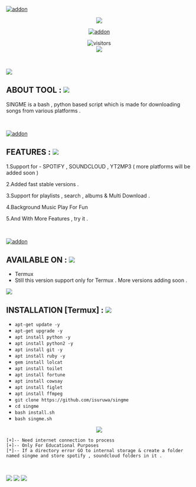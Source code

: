 <a href="https://github.com/isuruwa"><img title="addon" src="https://img.shields.io/badge/isuruwa-SINGME-brightgreen?style=for-the-badge&logo=appveyor"></a>
<br>
<p align="center">
<img src="https://img.icons8.com/nolan/256/earbud-headphones.png"/>
<p align="center">
<a href="https://github.com/singme"><img title="addon" src="https://img.shields.io/badge/isuruwa-SINGME-blueviolet?style=for-the-badge&logo=appveyor"></a>
<br>
<p align="center">
<img align="center" alt="visitors" src="https://visitor-badge.glitch.me/badge?page_id=isuruwasingme" />
<br>
<a href="https://hits.seeyoufarm.com"><img src="https://hits.seeyoufarm.com/api/count/incr/badge.svg?url=https%3A%2F%2Fgithub.com%2Fisuruwa&count_bg=%2379C83D&title_bg=%23555555&icon=&icon_color=%23E7E7E7&title=hits&edge_flat=false"/></a>
</p>
<br>

<p>
  
<img src="https://img.shields.io/badge/isuruwa-ABOUT%20TOOL-blueviolet?style=for-the-badge&logo=appveyor">
  
 ## ABOUT TOOL : <img src="https://img.icons8.com/nolan/64/musical.png"/>
  
SINGME is a bash , python based script which is made for downloading songs from various platforms .


</p>

<br>


<a href="https://github.com/isuruwa"><img title="addon" src="https://img.shields.io/badge/isuruwa-Features-ff69b4?style=for-the-badge&logo=appveyor"></a>
  
  
## FEATURES : <img src="https://img.icons8.com/nolan/64/musical.png"/>
  
1.Support for - SPOTIFY , SOUNDCLOUD , YT2MP3 ( more platforms will be added soon )
  
2.Added fast stable versions . 
  
3.Support for playlists , search , albums & Multi Download .
  
4.Background Music Play For Fun
  
5.And With More Features , try it . 


</p>

<br>

<p>
  
<a href="https://github.com/isuruwa"><img title="addon" src="https://img.shields.io/badge/isuruwa-Available-brightgreen?style=for-the-badge&logo=appveyor"></a>

  
## AVAILABLE ON : <img src="https://img.icons8.com/nolan/64/musical.png"/>
  
* Termux
* Still this version support only for Termux  . More versions adding soon .
  
<img src="https://img.icons8.com/doodle/128/000000/audio-wave2--v1.png"/>
  
  
## INSTALLATION [Termux] : <img src="https://img.icons8.com/nolan/64/musical.png"/>
  
* `apt-get update -y`
* `apt-get upgrade -y`
* `apt install python -y`
* `apt install python2 -y`
* `apt install git -y`
* `apt install ruby -y`
* `gem install lolcat`
* `apt install toilet`
* `apt install fortune`
* `apt install cowsay`
* `apt install figlet`
* `apt install ffmpeg`
* `git clone https://github.com/isuruwa/singme`
* `cd singme`
* `bash install.sh`
* `bash singme.sh`

  
<p align="center">
  
<img src="https://img.icons8.com/doodle/100/000000/minor-music.png"/>
  
</p>

```
[+]-- Need internet connection to process
[+]-- Only For Educational Purposes
[*]-- If a directory error GO to internal storage & create a folder named singme and store spotify , soundcloud folders in it .
  
```
  
<br>

<img src="https://img.shields.io/badge/isuruwa-Thank%20You-brightgreen?style=social&logo=appveyor"/>

<img src="https://img.shields.io/badge/isuruwa-STAY%20SAFE-brightgreen?style=flat-square&logo=appveyor"/>

<img src="https://img.shields.io/badge/isuruwa-EXPECT%20US-red?style=for-the-badge&logo=appveyor"/>
